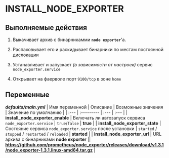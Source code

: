# INSTALL_NODE_EXPORTER

## Выполняемые действия
1. Выкачивает архив с бинарникамми **`node exporter`**'а.

2. Распаковывает его и раскидывает бинарники по местам постоянной дислокации

3. Устанавливает и запускает *(в зависимости от настроек)* сервис `node_exporter.service`

4. Открывает на фаерволе порт `9100/tcp` в зоне `home`


## Переменные

***defaults/main.yml***
| Имя переменной | Описание | Возможные значения | Значение по умолчанию |
| :--- | :--------- | :--- | :--- |
| **install_node_exporter_enable** | Включать ли автозапуск сервиса `node_exporter.service` | `true`/`false` | **true** |
| **install_node_exporter_state** | Состояние сервиса `node_exporter.service` после установки | `started` / `stopped` / `restarted` / `reloaded` | **started** |
| **install_node_exporter_url** | URL архива с бинарниками **node exporter** || **https://github.com/prometheus/node_exporter/releases/download/v1.3.1/node_exporter-1.3.1.linux-amd64.tar.gz** |
